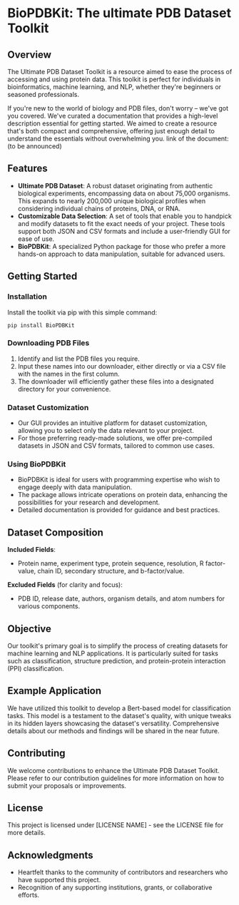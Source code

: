 # BioPDBKit: The ultimate PDB Dataset Toolkit

## Overview
The Ultimate PDB Dataset Toolkit is a resource aimed to ease the process of accessing and using protein data. This toolkit is perfect for individuals in bioinformatics, machine learning, and NLP, whether they're beginners or seasoned professionals.

If you're new to the world of biology and PDB files, don't worry – we've got you covered. We've curated a documentation that provides a high-level description essential for getting started. We aimed to create a resource that's both compact and comprehensive, offering just enough detail to understand the essentials without overwhelming you. 
link of the document: (to be announced)

## Features
- **Ultimate PDB Dataset**: A robust dataset originating from authentic biological experiments, encompassing data on about 75,000 organisms. This expands to nearly 200,000 unique biological profiles when considering individual chains of proteins, DNA, or RNA.
- **Customizable Data Selection**: A set of tools that enable you to handpick and modify datasets to fit the exact needs of your project. These tools support both JSON and CSV formats and include a user-friendly GUI for ease of use.
- **BioPDBKit**: A specialized Python package for those who prefer a more hands-on approach to data manipulation, suitable for advanced users.

## Getting Started

### Installation
Install the toolkit via pip with this simple command:
```
pip install BioPDBKit
```

### Downloading PDB Files
1. Identify and list the PDB files you require.
2. Input these names into our downloader, either directly or via a CSV file with the names in the first column.
3. The downloader will efficiently gather these files into a designated directory for your convenience.

### Dataset Customization
- Our GUI provides an intuitive platform for dataset customization, allowing you to select only the data relevant to your project.
- For those preferring ready-made solutions, we offer pre-compiled datasets in JSON and CSV formats, tailored to common use cases.

### Using BioPDBKit
- BioPDBKit is ideal for users with programming expertise who wish to engage deeply with data manipulation.
- The package allows intricate operations on protein data, enhancing the possibilities for your research and development.
- Detailed documentation is provided for guidance and best practices.

## Dataset Composition
**Included Fields**:
- Protein name, experiment type, protein sequence, resolution, R factor-value, chain ID, secondary structure, and b-factor/value.

**Excluded Fields** (for clarity and focus):
- PDB ID, release date, authors, organism details, and atom numbers for various components.

## Objective
Our toolkit's primary goal is to simplify the process of creating datasets for machine learning and NLP applications. It is particularly suited for tasks such as classification, structure prediction, and protein-protein interaction (PPI) classification.

## Example Application
We have utilized this toolkit to develop a Bert-based model for classification tasks. This model is a testament to the dataset's quality, with unique tweaks in its hidden layers showcasing the dataset's versatility. Comprehensive details about our methods and findings will be shared in the near future.

## Contributing
We welcome contributions to enhance the Ultimate PDB Dataset Toolkit. Please refer to our contribution guidelines for more information on how to submit your proposals or improvements.

## License
This project is licensed under [LICENSE NAME] - see the LICENSE file for more details.

## Acknowledgments
- Heartfelt thanks to the community of contributors and researchers who have supported this project.
- Recognition of any supporting institutions, grants, or collaborative efforts.
